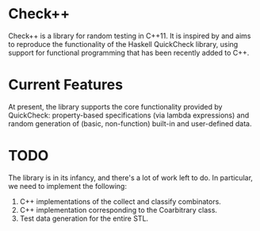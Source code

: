 Check++
=======

Check++ is a library for random testing in C++11. It is inspired by
and aims to reproduce the functionality of the Haskell QuickCheck
library, using support for functional programming that has been
recently added to C++.

Current Features
================

At present, the library supports the core functionality provided by
QuickCheck: property-based specifications (via lambda expressions) and
random generation of (basic, non-function) built-in and user-defined
data.

TODO
====

The library is in its infancy, and there's a lot of work left to
do. In particular, we need to implement the following:

1. C++ implementations of the collect and classify combinators.
2. C++ implementation corresponding to the Coarbitrary class.
3. Test data generation for the entire STL.